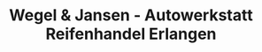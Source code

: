---
title: "Wegel & Jansen - Autowerkstatt Reifenhandel Erlangen"
url: /erlangen/wegel-und-jansen-autowerkstatt-reifenhandel-erlangen/
shop: Autowerkstatt
---